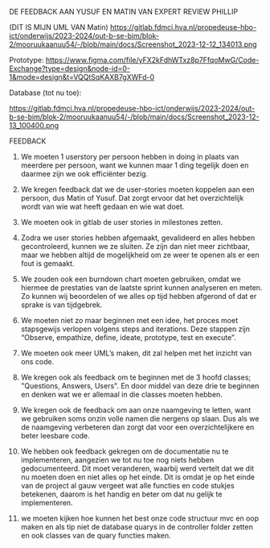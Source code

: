  DE FEEDBACK AAN YUSUF EN MATIN VAN EXPERT REVIEW PHILLIP


(DIT IS MIJN UML VAN Matin)
 https://gitlab.fdmci.hva.nl/propedeuse-hbo-ict/onderwijs/2023-2024/out-b-se-bim/blok-2/mooruukaanuu54/-/blob/main/docs/Screenshot_2023-12-12_134013.png


Prototype:
https://www.figma.com/file/yFX2kFdhWTxz8p7FfqoMwG/Code-Exchange?type=design&node-id=0-1&mode=design&t=VQQtSqKAXB7gXWFd-0

Database (tot nu toe):

https://gitlab.fdmci.hva.nl/propedeuse-hbo-ict/onderwijs/2023-2024/out-b-se-bim/blok-2/mooruukaanuu54/-/blob/main/docs/Screenshot_2023-12-13_100400.png




FEEDBACK


1. We moeten 1 userstory per persoon hebben in doing in plaats van meerdere per persoon, want we kunnen maar 1 ding tegelijk doen en daarmee zijn we ook efficiënter bezig.

2. We kregen feedback dat we de user-stories moeten koppelen aan een persoon, dus Matin of Yusuf. Dat zorgt ervoor dat het overzichtelijk wordt van wie wat heeft gedaan en wie wat doet. 

3. We moeten ook in gitlab de user stories in milestones zetten.

4. Zodra we user stories hebben afgemaakt, gevalideerd en alles hebben gecontroleerd, kunnen we ze sluiten. Ze zijn dan niet meer zichtbaar, maar we hebben altijd de mogelijkheid om ze weer te openen als er een fout is gemaakt.

5. We zouden ook een burndown chart moeten gebruiken, omdat we hiermee de prestaties van de laatste sprint kunnen analyseren en meten. Zo kunnen wij beoordelen of we alles op tijd hebben afgerond of dat er sprake is van tijdgebrek. 

6. We moeten niet zo maar beginnen met een idee, het proces moet stapsgewijs verlopen volgens steps and iterations. Deze stappen zijn “Observe, empathize, define, ideate, prototype, test en execute”.

7. We moeten ook meer UML’s maken, dit zal helpen met het inzicht van ons code. 

8. We kregen ook als feedback om te beginnen met de 3 hoofd classes; "Questions, Answers, Users". En door middel van deze drie te beginnen en denken wat we er allemaal in die classes moeten hebben.

9. We kregen ook de feedback om aan onze naamgeving te letten, want we gebruiken soms onzin volle namen die nergens op slaan. Dus als we de naamgeving verbeteren dan zorgt dat voor een overzichtelijkere en beter leesbare code.

10. We hebben ook feedback gekregen om de documentatie nu te implementeren, aangezien we tot nu toe nog niets hebben gedocumenteerd. Dit moet veranderen, waarbij werd vertelt dat we dit nu moeten doen en niet alles op het einde. Dit is omdat je op het einde van de project al gauw vergeet wat alle functies en code stukjes betekenen, daarom is het handig en beter om dat nu gelijk te implementeren.

11. we moeten kijken hoe kunnen het best onze code structuur mvc en oop maken en als tip niet de database quarys in de controller folder zetten en ook classes van de quary functies maken.
